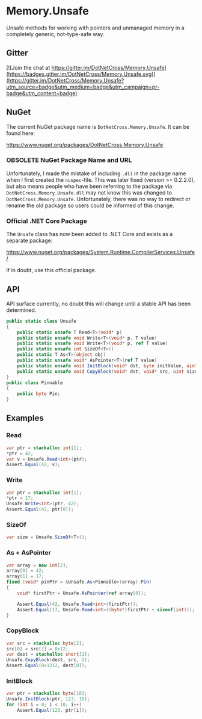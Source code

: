 # Memory.Unsafe
Unsafe methods for working with pointers and unmanaged memory in a completely generic, not-type-safe way.

## Gitter
[![Join the chat at https://gitter.im/DotNetCross/Memory.Unsafe](https://badges.gitter.im/DotNetCross/Memory.Unsafe.svg)](https://gitter.im/DotNetCross/Memory.Unsafe?utm_source=badge&utm_medium=badge&utm_campaign=pr-badge&utm_content=badge)

## NuGet
The current NuGet package name is `DotNetCross.Memory.Unsafe`. It can be found here:

https://www.nuget.org/packages/DotNetCross.Memory.Unsafe

### OBSOLETE NuGet Package Name and URL
Unfortunately, I made the mistake of including `.dll` in the package name when I first created the `nuspec`-file. This was later fixed (version >= 0.2.2.0), but also means people who have been referring to the package via `DotNetCross.Memory.Unsafe.dll` may not know this was changed to `DotNetCross.Memory.Unsafe`. Unfortunately, there was no way to redirect or rename the old package so users could be informed of this change.

### Official .NET Core Package
The `Unsafe` class has now been added to .NET Core and exists as a separate package:

https://www.nuget.org/packages/System.Runtime.CompilerServices.Unsafe/

If in doubt, use this official package.

## API
API surface currently, no doubt this will change until a stable API has been determined.
```csharp
public static class Unsafe
{
    public static unsafe T Read<T>(void* p)
    public static unsafe void Write<T>(void* p, T value)
    public static unsafe void Write<T>(void* p, ref T value)
    public static unsafe int SizeOf<T>()
    public static T As<T>(object obj)
    public static unsafe void* AsPointer<T>(ref T value)
    public static unsafe void InitBlock(void* dst, byte initValue, uint size)
    public static unsafe void CopyBlock(void* dst, void* src, uint size)
}
public class Pinnable
{
    public byte Pin;
}
```

## Examples
### Read
```csharp
var ptr = stackalloc int[1];
*ptr = 42;
var v = Unsafe.Read<int>(ptr);
Assert.Equal(42, v);
```

### Write
```csharp
var ptr = stackalloc int[1];
*ptr = 17;
Unsafe.Write<int>(ptr, 42);
Assert.Equal(42, ptr[0]);
```

### SizeOf
```csharp
var size = Unsafe.SizeOf<T>();
```

### As + AsPointer
```csharp
var array = new int[2];
array[0] = 42;
array[1] = 17;
fixed (void* pinPtr = &Unsafe.As<Pinnable>(array).Pin)
{
    void* firstPtr = Unsafe.AsPointer(ref array[0]);

    Assert.Equal(42, Unsafe.Read<int>(firstPtr));
    Assert.Equal(17, Unsafe.Read<int>((byte*)firstPtr + sizeof(int)));
}
```

### CopyBlock
```csharp
var src = stackalloc byte[2];
src[0] = src[1] = 0x12;
var dest = stackalloc short[1];
Unsafe.CopyBlock(dest, src, 2);
Assert.Equal(0x1212, dest[0]);
```

### InitBlock
```csharp
var ptr = stackalloc byte[10];
Unsafe.InitBlock(ptr, 123, 10);
for (int i = 0; i < 10; i++)
    Assert.Equal(123, ptr[i]);
```